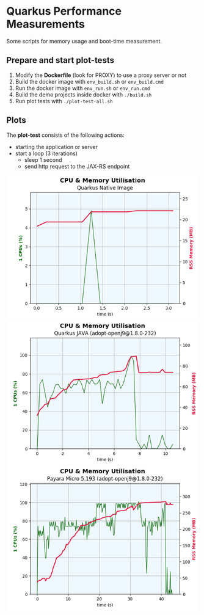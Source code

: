 # Quarkus Performance Measurements

Some scripts for memory usage and boot-time measurement.

## Prepare and start plot-tests

1) Modify the **Dockerfile** (look for PROXY) to use a proxy server or not
2) Build the docker image with ```env_build.sh``` or ```env_build.cmd```
3) Run the docker image with ```env_run.sh``` or ```env_run.cmd```
4) Build the demo projects inside docker with ```./build.sh```
5) Run plot tests with ```./plot-test-all.sh```

## Plots

The **plot-test** consists of the following actions:

* starting the application or server
* start a loop (3 iterations)
  * sleep 1 second
  * send http request to the JAX-RS endpoint

![Quarkus Native Image](plots/quarkus-native.png)
![Quarkus Java](plots/quarkus-java-adopt-openj9@1.8.0-232.png)
![Payara Micro](plots/payara-micro-adopt-openj9@1.8.0-232.png)
